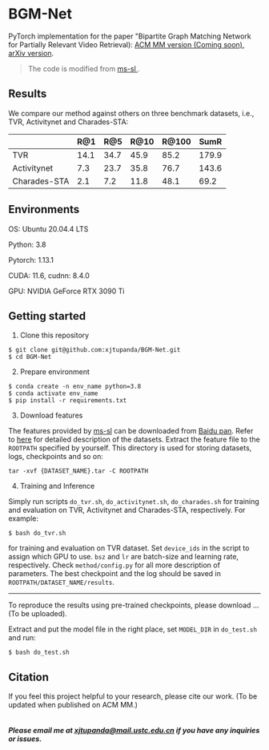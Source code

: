 # BGM-Net
PyTorch implementation for the paper "Bipartite Graph Matching Network for Partially Relevant Video Retrieval): [ACM MM version (Coming soon)](),  [arXiv version]().

> The code is modified from [ms-sl
](https://github.com/HuiGuanLab/ms-sl).

## Results
We compare our method against others on three benchmark datasets, i.e., TVR, Activitynet and Charades-STA:

|              | R@1  | R@5  | R@10 | R@100 | SumR  |
|--------------|------|------|------|-------|-------|
| TVR          | 14.1 | 34.7 | 45.9 | 85.2  | 179.9 |
| Activitynet  | 7.3  | 23.7 | 35.8 | 76.7  | 143.6 |
| Charades-STA | 2.1  | 7.2  | 11.8 | 48.1  | 69.2  |

## Environments

OS: Ubuntu 20.04.4 LTS 

Python: 3.8

Pytorch: 1.13.1

CUDA: 11.6, cudnn: 8.4.0

GPU: NVIDIA GeForce RTX 3090 Ti

## Getting started
1. Clone this repository
```shell
$ git clone git@github.com:xjtupanda/BGM-Net.git
$ cd BGM-Net
```

2. Prepare environment

```shell
$ conda create -n env_name python=3.8
$ conda activate env_name
$ pip install -r requirements.txt
```

3. Download features

The features provided by [ms-sl](https://github.com/HuiGuanLab/ms-sl) can be downloaded from [Baidu pan](https://pan.baidu.com/s/1UNu67hXCbA6ZRnFVPVyJOA?pwd=8bh4).
Refer to [here](https://github.com/HuiGuanLab/ms-sl/tree/main/dataset) for detailed description of the datasets.
Extract the feature file to the `ROOTPATH` specified by yourself. This directory is used for storing datasets, logs, checkpoints and so on:
```shell
tar -xvf {DATASET_NAME}.tar -C ROOTPATH
```
4. Training and Inference

Simply run scripts `do_tvr.sh`, `do_activitynet.sh`, `do_charades.sh` for training and evaluation on TVR, Activitynet and Charades-STA, respectively. For example:
```shell
$ bash do_tvr.sh
```
for training and evaluation on TVR dataset.
Set `device_ids` in the script to assign which GPU to use.
`bsz` and `lr` are batch-size and learning rate, respectively.
Check `method/config.py` for all more description of parameters.
The best checkpoint and the log should be saved in `ROOTPATH/DATASET_NAME/results`.

***
To reproduce the results using pre-trained checkpoints, please download ... (To be uploaded).

Extract and put the model file in the right place, set `MODEL_DIR` in `do_test.sh` and run:
```
$ bash do_test.sh
```
## Citation
If you feel this project helpful to your research, please cite our work. (To be updated when published on ACM MM.)
```
```

##### Please email me at xjtupanda@mail.ustc.edu.cn if you have any inquiries or issues.
